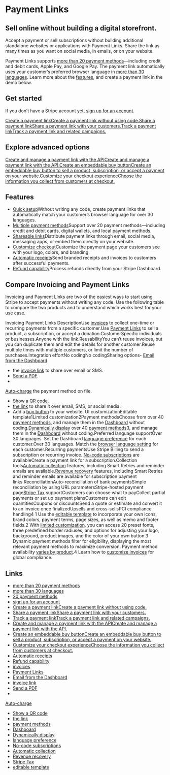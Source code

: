 # Payment Links

## Sell online without building a digital storefront.

Accept a payment or sell subscriptions without building additional standalone
websites or applications with Payment Links. Share the link as many times as you
want on social media, in emails, or on your website.

Payment Links supports [more than 20 payment
methods](https://docs.stripe.com/payments/payment-methods/payment-method-support#product-support)—including
credit and debit cards, Apple Pay, and Google Pay. The payment link
automatically uses your customer’s preferred browser language in [more than 30
languages](https://support.stripe.com/questions/supported-languages-for-stripe-checkout-and-payment-links).
Learn more about the [features](https://docs.stripe.com/payment-links#features),
and create a payment link in the demo below.

## Get started

If you don’t have a Stripe account yet, [sign up for an
account](https://dashboard.stripe.com/register/payment_links).

[Create a payment linkCreate a payment link without using
code.](https://docs.stripe.com/payment-links/create)[Share a payment linkShare a
payment link with your
customers.](https://docs.stripe.com/payment-links/share)[Track a payment
linkTrack a payment link and related
campaigns.](https://docs.stripe.com/payment-links/url-parameters)
## Explore advanced options

[Create and manage a payment link with the APICreate and manage a payment link
with the API.](https://docs.stripe.com/payment-links/api)[Create an embeddable
buy buttonCreate an embeddable buy button to sell a product, subscription, or
accept a payment on your
website.](https://docs.stripe.com/payment-links/buy-button)[Customize your
checkout experienceChoose the information you collect from customers at
checkout.](https://docs.stripe.com/payment-links/customize)
## Features

- [Quick setup](https://docs.stripe.com/payment-links/create)Without writing any
code, create payment links that automatically match your customer’s browser
language for over 30 languages.
- [Multiple payment
methods](https://docs.stripe.com/payments/payment-methods/payment-method-support#product-support)Support
over 20 payment methods—including credit and debit cards, digital wallets, and
local payment methods.
- [Shareable links](https://docs.stripe.com/payment-links/share)Distribute
payment links through email, social media, messaging apps, or embed them
directly on your website.
- [Customize checkout](https://docs.stripe.com/payment-links/customize)Customize
the payment page your customers see with your logo, colors, and branding.
- [Automatic
receipts](https://docs.stripe.com/payment-links/post-payment#send-email-receipts)Send
branded receipts and invoices to customers after successful payments.
- [Refund
capability](https://docs.stripe.com/payment-links/post-payment#refund-payment-links)Process
refunds directly from your Stripe Dashboard.

## Compare Invoicing and Payment Links

Invoicing and Payment Links are two of the easiest ways to start using Stripe to
accept payments without writing any code. Use the following table to compare the
two products and to understand which works best for your use case.

Invoicing Payment Links DescriptionUse
[invoices](https://dashboard.stripe.com/invoices) to collect one-time or
recurring payments from a specific customer.Use [Payment
Links](https://dashboard.stripe.com/payment-links) to sell a product, a
subscription, or accept a donation.CustomerSpecific individuals or
businesses.Anyone with the link.ReusabilityYou can’t reuse invoices, but you can
duplicate them and edit the details for another customer.Reuse multiple times
with multiple customers, or limit the number of purchases.Integration effortNo
codingNo codingSharing options- [Email from the
Dashboard](https://docs.stripe.com/invoicing/dashboard#create-invoice).
- the [invoice
link](https://docs.stripe.com/invoicing/hosted-invoice-page#email-links) to
share over email or SMS.
- [Send a PDF](https://docs.stripe.com/invoicing/hosted-invoice-page).
-
[Auto-charge](https://docs.stripe.com/invoicing/automatic-charging?dashboard-or-api=dashboard)
the payment method on file.
- [Show a QR code](https://docs.stripe.com/payment-links/share#create-qr-code).
- [ the link](https://docs.stripe.com/payment-links/share#share-online) to
share it over email, SMS, or social media.
- Add a [buy button](https://docs.stripe.com/payment-links/buy-button) to your
website.
UI customizationEditable template1Limited customization2Payment methodsChoose
from over 40 [payment
methods](https://docs.stripe.com/payments/payment-methods/integration-options#choose-how-to-add-payment-methods),
and manage them in the
[Dashboard](https://dashboard.stripe.com/settings/payment_methods) without
coding.[Dynamically
display](https://docs.stripe.com/payments/payment-methods/dynamic-payment-methods)
over 40 [payment
methods](https://docs.stripe.com/payments/payment-methods/integration-options#choose-how-to-add-payment-methods)3,
and manage them in the
[Dashboard](https://dashboard.stripe.com/settings/payment_methods) without
coding.Preferred language supportOver 30 languages. Set the Dashboard [language
preference](https://docs.stripe.com/invoicing/customize#customer-language) for
each customer.Over 30 languages. Match the [browser language
setting](https://support.stripe.com/questions/supported-languages-for-stripe-checkout-and-payment-links)
for each customer.Recurring paymentsUse Stripe Billing to send a subscription or
recurring invoice. [No-code
subscriptions](https://dashboard.stripe.com/subscriptions?create=subscription)
are availableCreate a payment link for a subscription.Collection tools[Automatic
collection](https://docs.stripe.com/invoicing/automatic-collection) features,
including Smart Retries and reminder emails are available.[Revenue
recovery](https://docs.stripe.com/billing/revenue-recovery) features, including
Smart Retries and reminder emails are available for subscription payment
links.ReconciliationAuto-reconciliation of bank paymentsSimple reconciliation by
using URL parametersStripe-hosted payment page[Stripe
Tax](https://docs.stripe.com/tax) supportCustomers can choose what to payCollect
partial payments or set up payment plansCustomers can edit quantitiesCoupons or
discountsSend a quote or estimate and convert it to an invoice once
finalizedUpsells and cross-sellsPCI compliance handling4
1 Use the [editable template](https://docs.stripe.com/invoicing/customize) to
incorporate your own icons, brand colors, payment terms, page sizes, as well as
memo and footer fields.2 With [limited
customization](https://docs.stripe.com/payment-links/customize), you can access
20 preset fonts, three predefined border radiuses, and options for adjusting
your logo, background, product images, and the color of your own button.3
Dynamic payment methods filter for eligibility, displaying the most relevant
payment methods to maximize conversion. Payment method availability [varies by
product](https://docs.stripe.com/payments/payment-methods/payment-method-support#product-support).4
Learn how to [customize invoices](https://docs.stripe.com/invoicing/customize)
for global compliance.

## Links

- [more than 20 payment
methods](https://docs.stripe.com/payments/payment-methods/payment-method-support#product-support)
- [more than 30
languages](https://support.stripe.com/questions/supported-languages-for-stripe-checkout-and-payment-links)
- [20 payment
methods](https://docs.stripe.com/payments/payment-methods/integration-options#payment-method-product-support)
- [sign up for an account](https://dashboard.stripe.com/register/payment_links)
- [Create a payment linkCreate a payment link without using
code.](https://docs.stripe.com/payment-links/create)
- [Share a payment linkShare a payment link with your
customers.](https://docs.stripe.com/payment-links/share)
- [Track a payment linkTrack a payment link and related
campaigns.](https://docs.stripe.com/payment-links/url-parameters)
- [Create and manage a payment link with the APICreate and manage a payment link
with the API.](https://docs.stripe.com/payment-links/api)
- [Create an embeddable buy buttonCreate an embeddable buy button to sell a
product, subscription, or accept a payment on your
website.](https://docs.stripe.com/payment-links/buy-button)
- [Customize your checkout experienceChoose the information you collect from
customers at checkout.](https://docs.stripe.com/payment-links/customize)
- [Automatic
receipts](https://docs.stripe.com/payment-links/post-payment#send-email-receipts)
- [Refund
capability](https://docs.stripe.com/payment-links/post-payment#refund-payment-links)
- [invoices](https://dashboard.stripe.com/invoices)
- [Payment Links](https://dashboard.stripe.com/payment-links)
- [Email from the
Dashboard](https://docs.stripe.com/invoicing/dashboard#create-invoice)
- [invoice
link](https://docs.stripe.com/invoicing/hosted-invoice-page#email-links)
- [Send a PDF](https://docs.stripe.com/invoicing/hosted-invoice-page)
-
[Auto-charge](https://docs.stripe.com/invoicing/automatic-charging?dashboard-or-api=dashboard)
- [Show a QR code](https://docs.stripe.com/payment-links/share#create-qr-code)
- [ the link](https://docs.stripe.com/payment-links/share#share-online)
- [payment
methods](https://docs.stripe.com/payments/payment-methods/integration-options#choose-how-to-add-payment-methods)
- [Dashboard](https://dashboard.stripe.com/settings/payment_methods)
- [Dynamically
display](https://docs.stripe.com/payments/payment-methods/dynamic-payment-methods)
- [language
preference](https://docs.stripe.com/invoicing/customize#customer-language)
- [No-code
subscriptions](https://dashboard.stripe.com/subscriptions?create=subscription)
- [Automatic collection](https://docs.stripe.com/invoicing/automatic-collection)
- [Revenue recovery](https://docs.stripe.com/billing/revenue-recovery)
- [Stripe Tax](https://docs.stripe.com/tax)
- [editable template](https://docs.stripe.com/invoicing/customize)